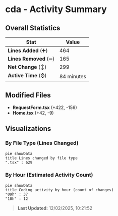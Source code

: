 # cda - Activity Summary 

## Overall Statistics

| Stat                   | Value                                                             |
| ---------------------- | ----------------------------------------------------------------- |
| **Lines Added** (➕)   | 464                                          |
| **Lines Removed** (➖) | 165                                        |
| **Net Change** (↕)    | 299                |
| **Active Time** (⌚)   | 84 minutes |


## Modified Files
- **RequestForm.tsx** (+422, -156)
- **Home.tsx** (+42, -9)

## Visualizations

### By File Type (Lines Changed)

```mermaid
pie showData
title Lines changed by file type
".tsx" : 629
```

### By Hour (Estimated Activity Count)

```mermaid
pie showData
title Coding activity by hour (count of changes)
"09h" : 37
"10h" : 12
```


> **Last Updated:** 12/02/2025, 10:21:52
